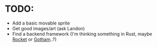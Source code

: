 # TODO:

 - Add a basic movable sprite
 - Get good images/art (ask Landon)
 - Find a backend framework (I'm thinking something in Rust, maybe [Rocket](https://rocket.rs/) or [Gotham](https://gotham.rs/)..?)
